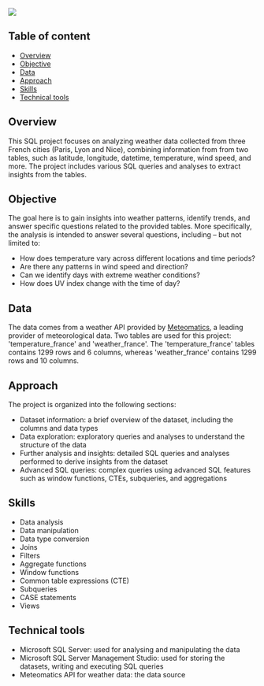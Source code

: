 ![](https://github.com/RahalK/sql_weather_trends_france/assets/149255583/d0834a84-be73-4b5a-9ac5-afd01a036d65)

## Table of content
* [Overview](#Overview)
* [Objective](#Objective)
* [Data](#Data)
* [Approach](#Approach)
* [Skills](#Skills)
* [Technical tools](#Technical-tools)

## Overview
This SQL project focuses on analyzing weather data collected from three French cities (Paris, Lyon and Nice), combining information from from two tables, such as latitude, longitude, datetime, temperature, wind speed, and more. 
The project includes various SQL queries and analyses to extract insights from the tables. 

## Objective
The goal here is to gain insights into weather patterns, identify trends, and answer specific questions related to the provided tables.
More specifically, the analysis is intended to answer several questions, including – but not limited to:
* How does temperature vary across different locations and time periods?
* Are there any patterns in wind speed and direction?
* Can we identify days with extreme weather conditions?
* How does UV index change with the time of day?

## Data
The data comes from a weather API provided by [Meteomatics](https://www.meteomatics.com/), a leading provider of meteorological data. Two tables are used for this project: 'temperature_france' and 'weather_france'.
The 'temperature_france' tables contains 1299 rows and 6 columns, whereas 'weather_france' contains 1299 rows and 10 columns.

## Approach
The project is organized into the following sections:
* Dataset information: a brief overview of the dataset, including the columns and data types
* Data exploration: exploratory queries and analyses to understand the structure of the data
* Further analysis and insights: detailed SQL queries and analyses performed to derive insights from the dataset
* Advanced SQL queries: complex queries using advanced SQL features such as window functions, CTEs, subqueries, and aggregations

## Skills
* Data analysis
* Data manipulation
* Data type conversion
* Joins
* Filters
* Aggregate functions
* Window functions
* Common table expressions (CTE)
* Subqueries
* CASE statements
* Views

## Technical tools
* Microsoft SQL Server: used for analysing and manipulating the data
* Microsoft SQL Server Management Studio: used for storing the datasets, writing and executing SQL queries
* Meteomatics API for weather data: the data source 
